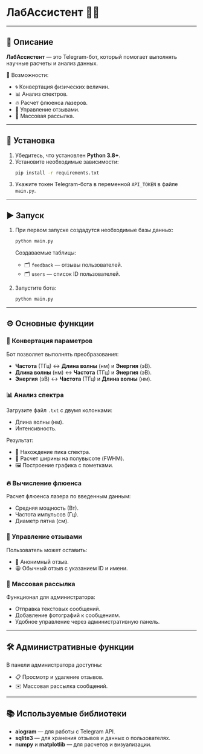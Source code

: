 # ЛабАссистент 🔬🤖

---

## 📌 Описание

**ЛабАссистент** — это Telegram-бот, который помогает выполнять научные расчеты и анализ данных. 

🔹 Возможности:  
- 🌀 Конвертация физических величин.  
- 📊 Анализ спектров.  
- 🔥 Расчет флюенса лазеров.  
- 💬 Управление отзывами.  
- 📢 Массовая рассылка.

---

## 🚀 Установка

1. Убедитесь, что установлен **Python 3.8+**.  
2. Установите необходимые зависимости:  
   ```bash
   pip install -r requirements.txt
   ```
3. Укажите токен Telegram-бота в переменной `API_TOKEN` в файле `main.py`.  

---

## ▶️ Запуск

1. При первом запуске создадутся необходимые базы данных:  
   ```bash
   python main.py
   ```  
   Создаваемые таблицы:
   - 🗂️ `feedback` — отзывы пользователей.
   - 🗂️ `users` — список ID пользователей.

2. Запустите бота:  
   ```bash
   python main.py
   ```

---

## ⚙️ Основные функции

### 🔄 Конвертация параметров

Бот позволяет выполнять преобразования:  
- **Частота** (ТГц) ↔ **Длина волны** (нм) и **Энергия** (эВ).  
- **Длина волны** (нм) ↔ **Частота** (ТГц) и **Энергия** (эВ).  
- **Энергия** (эВ) ↔ **Частота** (ТГц) и **Длина волны** (нм).  

### 📊 Анализ спектра

Загрузите файл `.txt` с двумя колонками:  
- Длина волны (нм).  
- Интенсивность.  

Результат:  
- 🎯 Нахождение пика спектра.  
- 📏 Расчет ширины на полувысоте (FWHM).  
- 🖼️ Построение графика с пометками.  

### 🔥 Вычисление флюенса

Расчет флюенса лазера по введенным данным:  
- Средняя мощность (Вт).  
- Частота импульсов (Гц).  
- Диаметр пятна (см).  

### 💬 Управление отзывами

Пользователь может оставить:  
- 👤 Анонимный отзыв.  
- 😀 Обычный отзыв с указанием ID и имени.  

### 📢 Массовая рассылка

Функционал для администратора:  
- Отправка текстовых сообщений.  
- Добавление фотографий к сообщениям.  
- Удобное управление через административную панель.  

---

## 🛠️ Административные функции

В панели администратора доступны:  
- 📋 Просмотр и удаление отзывов.  
- ✉️ Массовая рассылка сообщений.  

---

## 📚 Используемые библиотеки

- **aiogram** — для работы с Telegram API.  
- **sqlite3** — для хранения отзывов и данных о пользователях.  
- **numpy** и **matplotlib** — для расчетов и визуализации.  
